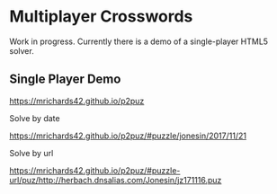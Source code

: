 # Multiplayer Crosswords

Work in progress.  Currently there is a demo of a single-player HTML5 solver.

## Single Player Demo

https://mrichards42.github.io/p2puz

Solve by date

https://mrichards42.github.io/p2puz/#puzzle/jonesin/2017/11/21

Solve by url

https://mrichards42.github.io/p2puz/#puzzle-url/puz/http://herbach.dnsalias.com/Jonesin/jz171116.puz
